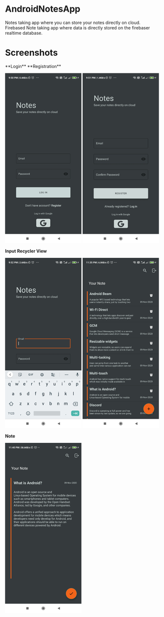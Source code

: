 # AndroidNotesApp
Notes taking app where you can store your notes directly on cloud.
Firebased Note taking app where data is directly stored on the firebaser realtime database.


<h1>  Screenshots </h1>
**Login**                                          **Registration**                                                       

<img src="Images/Login.jpg" width="250">  <img src="Images/Register.jpg" width="250">

**Input**                                          **Recycler View**

<img src="Images/textinputcolor.jpg" width="250"> <img src="Images/recylerview.jpg" width="250">

**Note**

<img src="Images/Note.jpg" width="250">

